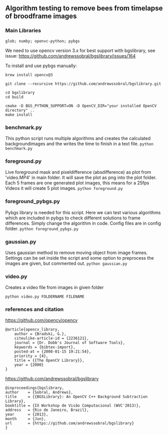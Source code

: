 ## Algorithm testing to remove bees from timelapse of broodframe images ##

### Main Libraries ###
`glob; numby; openvc-python; pybgs`

We need to use opencv version 3.x for best support with bgslibrary, see issue: https://github.com/andrewssobral/bgslibrary/issues/164

To install and use pybgs manually:

`brew install opencv@3`

```
git clone --recursive https://github.com/andrewssobral/bgslibrary.git

cd bgslibrary
cd build

cmake -D BGS_PYTHON_SUPPORT=ON -D OpenCV_DIR="your installed OpenCV directory" ..
make install
```

### benchmark.py  ###

This python script runs multiple algorithms and creates the calculated backgroundimages and the writes the time to finish in a text file.
`python benchmark.py`

### foreground.py  ###

Live foreground mask and pixeldifference (absdifference) as plot from 'video.MP4' in main folder. It will save the plot as png into the plot folder. Each 5 frames are one generated plot images, this means for a 25fps Videos it will create 5 plot images.
`python foreground.py`

### foreground_pybgs.py  ###

Pybgs library is needed for this script. Here we can test various algorithms which are included in pybgs to check different solutions to frame differences. Simply change the algorithm in code. Config files are in config folder.
`python foreground_pybgs.py`

### gaussian.py  ###

Uses gaussian method to remove moving object from image frames. Settings can be set inside the script and some option to preprocess the images are given, but commented out. 
`python gaussian.py`

### video.py ###

Creates a video file from images in given folder

`python video.py FOLDERNAME FILENAME`

### references and citation ###

https://github.com/opencv/opencv
```
@article{opencv_library,
    author = {Bradski, G.},
    citeulike-article-id = {2236121},
    journal = {Dr. Dobb's Journal of Software Tools},
    keywords = {bibtex-import},
    posted-at = {2008-01-15 19:21:54},
    priority = {4},
    title = {{The OpenCV Library}},
    year = {2000}
}
```

https://github.com/andrewssobral/bgslibrary
```
@inproceedings{bgslibrary,
author    = {Sobral, Andrews},
title     = {{BGSLibrary}: An OpenCV C++ Background Subtraction Library},
booktitle = {IX Workshop de Visão Computacional (WVC'2013)},
address   = {Rio de Janeiro, Brazil},
year      = {2013},
month     = {Jun},
url       = {https://github.com/andrewssobral/bgslibrary}
}
```
